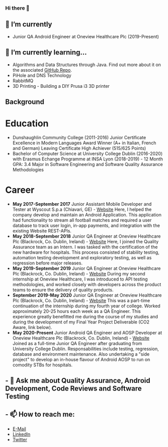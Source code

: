### Hi there 👋
## 🔭 I’m currently 
- Junior QA Android Engineer at Oneview Healthcare Plc (2019-Present)

## 🌱 I’m currently learning...
- Algorithms and Data Structures through Java. Find out more about it on the associated [GitHub Repo](https://github.com/XeroHero/Common-Sense-Data-Structures-and-Algorithms).
- PiHole and DNS Technology
- RabbitMQ
- 3D Printing - Building a DIY Prusa i3 3D printer
## Background
# Education
* Dunshaughlin Community College (2011-2016)
  Junior Certificate Excellence in Modern Languages Award Winner (A+ in Italian, French and German)
  Leaving Certificate High Achiever (515/625 Points)
* Bachelor of Computer Science at University College Dublin (2016-2020) with Erasmus Echange Programme at INSA Lyon (2018-2019) - 12 Month
  GPA: 3.4
  Major in Software Engineering and Software Quality Assurance Methodologies

# Career
* **May 2017-September 2017** Junior Assistant Mobile Developer and Tester at Wyscout S.p.a (Chiavari, GE) - [Website](https://wyscout.com)
  Here, I helped the company develop and maintain an Android Application. This application had functionality to stream all football matches and required a user database to track user login, in-app payments, and integration with the existing Website REST-APIs.
* **May 2018-September 2018** Junior QA Engineer at Oneview Healthcare Plc (Blackrock, Co. Dublin, Ireland) - [Website](https://oneviewhealthcare.com)
  Here, I joined the Quality Assurance team as an Intern. I was tasked with the certification of the new hardware for hospitals. This process consisted of stability testing, automation testing development and exploratory testing, as well as regression before major releases.
* **May 2019-September 2019** Junior QA Engineer at Oneview Healthcare Plc (Blackrock, Co. Dublin, Ireland) - [Website](https://oneviewhealthcare.com)
  During my second internship at Oneview Healthcare, I was introduced to API testing methodologies, and worked closely with developers across the product teams to ensure the delivery of quality products. 
* **September 2019-May 2020** Junior QA Engineer at Oneview Healthcare Plc (Blackrock, Co. Dublin, Ireland) - [Website](https://oneviewhealthcare.com)
  This was a part-time continuation of the internship during my fourth year of college. Worked approximately 20-25 hours each week as a QA Engineer. This experience greatly benefitted me during the course of my studies and during the development of my Final Year Project Deliverable (CO2 Aware, link below). 
* **May 2020-Present** Junior Android QA Engineer and AOSP Developer at Oneview Healthcare Plc (Blackrock, Co. Dublin, Ireland) - [Website](https://oneviewhealthcare.com)
  Joined as a full-time Junior QA Engineer after graduating from University College Dublin. Responsabilities include testing, regression, database and environment maintenance. 
  Also undertaking a "side project" to develop an in-house flavour of Android AOSP to run on comodity STBs for hospitals.
  

## - 💬 Ask me about Quality Assurance, Android Development, Code Reviews and Software Testing

## - 📫 How to reach me: 
* [E-Mail](mailto:Lorenzo.battilocchi@ucdconnect.ie)
* [LinkedIn](https://www.linkedin.com/in/lorenzo-battilocchi-197888104/)
* [Twitter](https://twitter.com/x3rohero)
<!--
**XeroHero/xerohero** is a ✨ _special_ ✨ repository because its `README.md` (this file) appears on your GitHub profile.

Here are some ideas to get you started:

- 👯 I’m looking to collaborate on ...
- 🤔 I’m looking for help with ...

- 😄 Pronouns: ...
- ⚡ Fun fact: ...
-->
